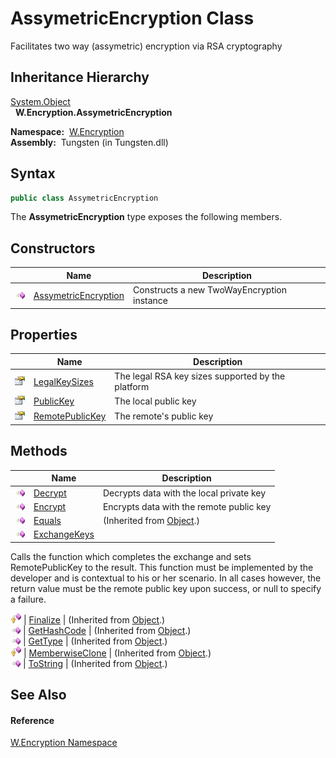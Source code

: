 AssymetricEncryption Class
==========================
   Facilitates two way (assymetric) encryption via RSA cryptography


Inheritance Hierarchy
---------------------
[System.Object][1]  
  **W.Encryption.AssymetricEncryption**  

  **Namespace:**  [W.Encryption][2]  
  **Assembly:**  Tungsten (in Tungsten.dll)

Syntax
------

```csharp
public class AssymetricEncryption
```

The **AssymetricEncryption** type exposes the following members.


Constructors
------------

                 | Name                      | Description                                
---------------- | ------------------------- | ------------------------------------------ 
![Public method] | [AssymetricEncryption][3] | Constructs a new TwoWayEncryption instance 


Properties
----------

                   | Name                 | Description                                       
------------------ | -------------------- | ------------------------------------------------- 
![Public property] | [LegalKeySizes][4]   | The legal RSA key sizes supported by the platform 
![Public property] | [PublicKey][5]       | The local public key                              
![Public property] | [RemotePublicKey][6] | The remote's public key                           


Methods
-------

                    | Name                  | Description                                                                                                                                                                                                                                                                                           
------------------- | --------------------- | ----------------------------------------------------------------------------------------------------------------------------------------------------------------------------------------------------------------------------------------------------------------------------------------------------- 
![Public method]    | [Decrypt][7]          | Decrypts data with the local private key                                                                                                                                                                                                                                                              
![Public method]    | [Encrypt][8]          | Encrypts data with the remote public key                                                                                                                                                                                                                                                              
![Public method]    | [Equals][9]           | (Inherited from [Object][1].)                                                                                                                                                                                                                                                                         
![Public method]    | [ExchangeKeys][10]    | 
Calls the function which completes the exchange and sets RemotePublicKey to the result. This function must be implemented by the developer and is contextual to his or her scenario. In all cases however, the return value must be the remote public key upon success, or null to specify a failure.
 
![Protected method] | [Finalize][11]        | (Inherited from [Object][1].)                                                                                                                                                                                                                                                                         
![Public method]    | [GetHashCode][12]     | (Inherited from [Object][1].)                                                                                                                                                                                                                                                                         
![Public method]    | [GetType][13]         | (Inherited from [Object][1].)                                                                                                                                                                                                                                                                         
![Protected method] | [MemberwiseClone][14] | (Inherited from [Object][1].)                                                                                                                                                                                                                                                                         
![Public method]    | [ToString][15]        | (Inherited from [Object][1].)                                                                                                                                                                                                                                                                         


See Also
--------

#### Reference
[W.Encryption Namespace][2]  

[1]: http://msdn.microsoft.com/en-us/library/e5kfa45b
[2]: ../README.md
[3]: _ctor.md
[4]: LegalKeySizes.md
[5]: PublicKey.md
[6]: RemotePublicKey.md
[7]: Decrypt.md
[8]: Encrypt.md
[9]: http://msdn.microsoft.com/en-us/library/bsc2ak47
[10]: ExchangeKeys.md
[11]: http://msdn.microsoft.com/en-us/library/4k87zsw7
[12]: http://msdn.microsoft.com/en-us/library/zdee4b3y
[13]: http://msdn.microsoft.com/en-us/library/dfwy45w9
[14]: http://msdn.microsoft.com/en-us/library/57ctke0a
[15]: http://msdn.microsoft.com/en-us/library/7bxwbwt2
[Public method]: ../../_icons/pubmethod.gif "Public method"
[Public property]: ../../_icons/pubproperty.gif "Public property"
[Protected method]: ../../_icons/protmethod.gif "Protected method"